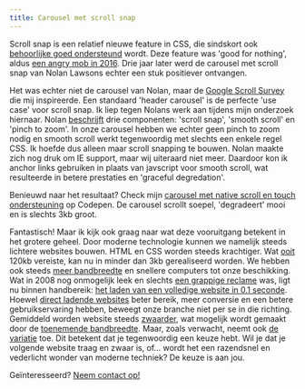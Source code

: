 ```yaml
---
title: Carousel met scroll snap
---
```


Scroll snap is een relatief nieuwe feature in CSS, die sindskort ook [behoorlijke goed ondersteund](https://caniuse.com/?search=scroll%20snap) wordt. Deze feature was 'good for nothing', aldus [een angry mob in 2016](https://css-tricks.com/introducing-css-scroll-snap-points/). Drie jaar later werd de carousel met scroll snap van Nolan Lawsons echter een stuk positiever ontvangen.

Het was echter niet de carousel van Nolan, maar de [Google Scroll Survey](https://web.dev/2021-scroll-survey/) die mij inspireerde. Een standaard 'header carousel' is de perfecte 'use case' voor scroll snap. Ik liep tegen Nolans werk aan tijdens mijn onderzoek hiernaar. Nolan [beschrijft](https://nolanlawson.com/2019/02/10/building-a-modern-carousel-with-css-scroll-snap-smooth-scrolling-and-pinch-zoom/) drie componenten: 'scroll snap', 'smooth scroll' en 'pinch to zoom'. In onze carousel hebben we echter geen pinch to zoom nodig en smooth scroll werkt tegenwoordig met slechts een enkele regel CSS. Ik hoefde dus alleen maar scroll snapping te bouwen. Nolan maakte zich nog druk om IE support, maar wij uiteraard niet meer. Daardoor kon ik anchor links gebruiken in plaats van javscript voor smooth scroll, wat resulteerde in betere prestaties en 'graceful degredation'.

Benieuwd naar het resultaat? Check mijn [carousel met native scroll en touch ondersteuning](https://codepen.io/joosts/pen/MWJBPgo?editors=0010) op Codepen. De carousel scrollt soepel, 'degradeert' mooi en is slechts 3kb groot.

Fantastisch! Maar ik kijk ook graag naar wat deze vooruitgang betekent in het grotere geheel. Door moderne technologie kunnen we namelijk steeds lichtere websites bouwen. HTML en CSS worden steeds krachtiger. Wat [ooit](https://flickity.metafizzy.co) 120kb vereiste, kan nu in minder dan 3kb gerealiseerd worden. We hebben ook steeds [meer bandbreedte](https://www.nngroup.com/articles/law-of-bandwidth/) en snellere computers tot onze beschikking. Wat in 2008 nog onmogelijk leek en slechts [een grappige reclame](/blog/websites-that-load-instantly) was, ligt nu binnen handbereik: [het laden van een volledige website in 0.1 seconde](/blog/websites-that-load-instantly). Hoewel [direct ladende websites](/blog/websites-that-load-instantly) beter bereik, meer conversie en een betere gebruikservaring hebben, beweegt onze branche niet per se in die richting. Gemiddeld worden website steeds [zwaarder](https://httparchive.org/reports/page-weight), wat mogelijk wordt gemaakt door de [toenemende bandbreedte](https://www.nngroup.com/articles/law-of-bandwidth/). Maar, zoals verwacht, neemt ook [de variatie](https://httparchive.org/reports/page-weight) toe. Dit betekent dat je tegenwoordig een keuze hebt. Wil je dat je volgende website traag en zwaar is, of... wordt het een razendsnel en vederlicht wonder van moderne techniek? De keuze is aan jou.

Geïnteresseerd? [Neem contact op!](/contact)